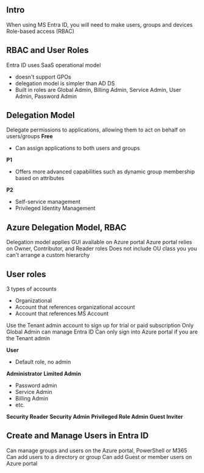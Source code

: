 ## Intro
When using MS Entra ID, you will need to make users, groups and devices
Role-based access (RBAC)

## RBAC and User Roles
Entra ID uses SaaS operational model
- doesn't support GPOs
- delegation model is simpler than AD DS
- Built in roles are Global Admin, Billing Admin, Service Admin, User Admin, Password Admin

## Delegation Model
Delegate permissions to applications, allowing them to act on behalf on users/groups
**Free**
- Can assign applications to both users and groups

**P1**
- Offers more advanced capabilities such as dynamic group membership based on attributes

**P2**
- Self-service management
- Privileged Identity Management

## Azure Delegation Model, RBAC
Delegation model applies GUI available on Azure portal
Azure portal relies on Owner, Contributor, and Reader roles
Does not include OU class you you can't arrange a custom hierarchy

## User roles
3 types of accounts
- Organizational
- Account that references organizational account
- Account that references MS Account

Use the Tenant admin account to sign up for trial or paid subscription
Only Global Admin can manage Entra ID
Can only sign into Azure portal if you are the Tenant admin

**User**
- Default role, no admin

**Administrator**
**Limited Admin**
- Password admin
- Service Admin
- Billing Admin
- etc.

**Security Reader**
**Security Admin**
**Privileged Role Admin**
**Guest Inviter**

## Create and Manage Users in Entra ID
Can manage groups and users on the Azure portal, PowerShell or M365
Can add users to a directory or group
Can add Guest or member users on Azure portal

